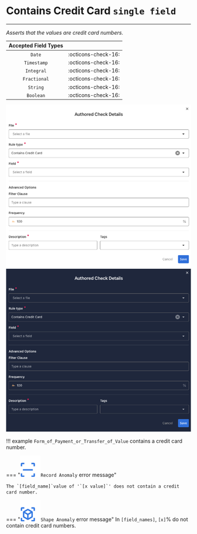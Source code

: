 # Contains Credit Card <spam id='single-field'>`single field`</spam>

---

*Asserts that the values are credit card numbers.*

| Accepted Field Types   |                      |
| :--------------------: | :------------------: |
| `Date`                 | :octicons-check-16:   |
| `Timestamp`            | :octicons-check-16:   |
| `Integral`             | :octicons-check-16:   |
| `Fractional`           | :octicons-check-16:   |
| `String`               | :octicons-check-16:   |
| `Boolean`              | :octicons-check-16:   |

![Screenshot](../assets/checks/rule-types/contains-credit-card-check-light.png#only-light)
![Screenshot](../assets/checks/rule-types/contains-credit-card-check-dark.png#only-dark)

!!! example
    `Form_of_Payment_or_Transfer_of_Value` contains a credit card number.

=== "![Screenshot](../assets/checks/rule-types/icons/icon-record-anomaly-dark.svg)`Record Anomaly` error message"

    The `[field_name]`value of '`[x value]`' does not contain a credit card number.

=== "![Screenshot](../assets/checks/rule-types/icons/icon-shape-anomaly-dark.svg)`Shape Anomaly` error message"
    In `[field_names]`, `[x]`% do not contain credit card numbers.

 